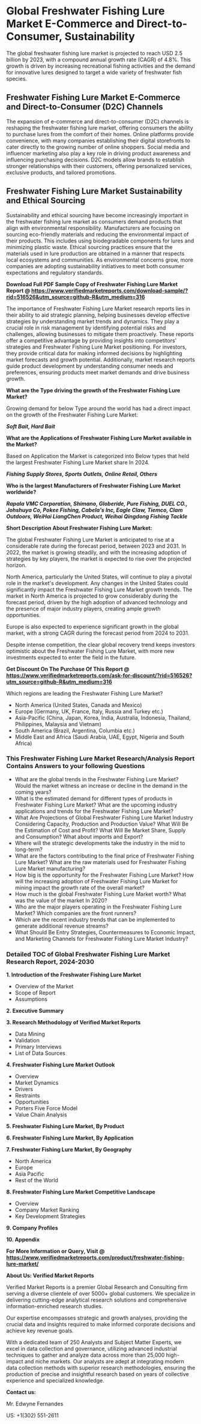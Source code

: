 <h1>Global Freshwater Fishing Lure Market E-Commerce and Direct-to-Consumer, Sustainability</h1><p class=""><p>The global freshwater fishing lure market is projected to reach USD 2.5 billion by 2023, with a compound annual growth rate (CAGR) of 4.8%. This growth is driven by increasing recreational fishing activities and the demand for innovative lures designed to target a wide variety of freshwater fish species.</p><h2>Freshwater Fishing Lure Market E-Commerce and Direct-to-Consumer (D2C) Channels</h2><p>The expansion of e-commerce and direct-to-consumer (D2C) channels is reshaping the freshwater fishing lure market, offering consumers the ability to purchase lures from the comfort of their homes. Online platforms provide convenience, with many companies establishing their digital storefronts to cater directly to the growing number of online shoppers. Social media and influencer marketing also play a key role in driving product awareness and influencing purchasing decisions. D2C models allow brands to establish stronger relationships with their customers, offering personalized services, exclusive products, and tailored promotions.</p><h2>Freshwater Fishing Lure Market Sustainability and Ethical Sourcing</h2><p>Sustainability and ethical sourcing have become increasingly important in the freshwater fishing lure market as consumers demand products that align with environmental responsibility. Manufacturers are focusing on sourcing eco-friendly materials and reducing the environmental impact of their products. This includes using biodegradable components for lures and minimizing plastic waste. Ethical sourcing practices ensure that the materials used in lure production are obtained in a manner that respects local ecosystems and communities. As environmental concerns grow, more companies are adopting sustainability initiatives to meet both consumer expectations and regulatory standards.</p></p><p class=""><strong>Download Full PDF Sample Copy of Freshwater Fishing Lure Market Report @ <a href="https://www.verifiedmarketreports.com/download-sample/?rid=516526&utm_source=github-R&utm_medium=316" target="_blank">https://www.verifiedmarketreports.com/download-sample/?rid=516526&utm_source=github-R&utm_medium=316</a></strong></p><p>The importance of&nbsp;Freshwater Fishing Lure Market research reports lies in their ability to aid strategic planning, helping businesses develop effective strategies by understanding market trends and dynamics. They play a crucial role in risk management by identifying potential risks and challenges, allowing businesses to mitigate them proactively. These reports offer a competitive advantage by providing insights into competitors' strategies and Freshwater Fishing Lure Market positioning. For investors, they provide critical data for making informed decisions by highlighting market forecasts and growth potential. Additionally, market research reports guide product development by understanding consumer needs and preferences, ensuring products meet market demands and drive business growth.</p><p><strong>What are the&nbsp;Type driving the growth of the Freshwater Fishing Lure Market?</strong></p><p id="" class="">Growing demand for below Type around the world has had a direct impact on the growth of the Freshwater Fishing Lure Market:</p><p class=""><em><strong>Soft Bait, Hard Bait</strong></em></p><p class=""><strong>What are the&nbsp;Applications&nbsp;of Freshwater Fishing Lure Market available in the Market?</strong></p><p id="" class="">Based on Application the Market is categorized into Below types that held the largest Freshwater Fishing Lure Market share In 2024.</p><p class=""><em><strong>Fishing Supply Stores, Sports Outlets, Online Retail, Others</strong></em></p><p class=""><strong>Who is the largest Manufacturers of Freshwater Fishing Lure Market worldwide?</strong></p><p><em><strong>Rapala VMC Corporation, Shimano, Globeride, Pure Fishing, DUEL CO., Johshuya Co, Pokee Fishing, Cabela's Inc, Eagle Claw, Tiemco, Clam Outdoors, WeiHai LiangChen Product, Weihai Qingdong Fishing Tackle</strong></em></p><p id="" class=""><strong>Short Description About Freshwater Fishing Lure Market:</strong></p><p>The global Freshwater Fishing Lure Market is anticipated to rise at a considerable rate during the forecast period, between 2023 and 2031. In 2022, the market is growing steadily, and with the increasing adoption of strategies by key players, the market is expected to rise over the projected horizon.</p><p>North America, particularly the United States, will continue to play a pivotal role in the market's development. Any changes in the United States could significantly impact the Freshwater Fishing Lure Market growth trends. The market in North America is projected to grow considerably during the forecast period, driven by the high adoption of advanced technology and the presence of major industry players, creating ample growth opportunities.</p><p>Europe is also expected to experience significant growth in the global market, with a strong CAGR during the forecast period from 2024 to 2031.</p><p>Despite intense competition, the clear global recovery trend keeps investors optimistic about the Freshwater Fishing Lure Market, with more new investments expected to enter the field in the future.</p><p id="" class=""><strong>Get Discount On The Purchase Of This Report @ <a href="https://www.verifiedmarketreports.com/ask-for-discount/?rid=516526?utm_source=github-R&utm_medium=316" target="_blank">https://www.verifiedmarketreports.com/ask-for-discount/?rid=516526?utm_source=github-R&utm_medium=316</a></strong></p><p class="">Which regions are leading the Freshwater Fishing Lure Market?</p><ul><li>North America (United States, Canada and Mexico)</li><li>Europe (Germany, UK, France, Italy, Russia and Turkey etc.)</li><li>Asia-Pacific (China, Japan, Korea, India, Australia, Indonesia, Thailand, Philippines, Malaysia and Vietnam)</li><li>South America (Brazil, Argentina, Columbia etc.)</li><li>Middle East and Africa (Saudi Arabia, UAE, Egypt, Nigeria and South Africa)</li></ul><h3 id="" class="">This Freshwater Fishing Lure Market Research/Analysis Report Contains Answers to your following Questions</h3><ul><li>What are the global trends in the Freshwater Fishing Lure Market? Would the market witness an increase or decline in the demand in the coming years?</li><li>What is the estimated demand for different types of products in Freshwater Fishing Lure Market? What are the upcoming industry applications and trends for the Freshwater Fishing Lure Market?</li><li>What Are Projections of Global Freshwater Fishing Lure Market Industry Considering Capacity, Production and Production Value? What Will Be the Estimation of Cost and Profit? What Will Be Market Share, Supply and Consumption? What about imports and Export?</li><li>Where will the strategic developments take the industry in the mid to long-term?</li><li>What are the factors contributing to the final price of Freshwater Fishing Lure Market? What are the raw materials used for Freshwater Fishing Lure Market manufacturing?</li><li>How big is the opportunity for the Freshwater Fishing Lure Market? How will the increasing adoption of Freshwater Fishing Lure Market for mining impact the growth rate of the overall market?</li><li>How much is the global Freshwater Fishing Lure Market worth? What was the value of the market In 2020?</li><li>Who are the major players operating in the Freshwater Fishing Lure Market? Which companies are the front runners?</li><li>Which are the recent industry trends that can be implemented to generate additional revenue streams?</li><li>What Should Be Entry Strategies, Countermeasures to Economic Impact, and Marketing Channels for Freshwater Fishing Lure Market Industry?</li></ul><h3 id="" class="">Detailed TOC of Global Freshwater Fishing Lure Market Research Report, 2024-2030</h3><p id="" class=""><strong>1. Introduction of the Freshwater Fishing Lure Market</strong></p><ul><li>Overview of the Market</li><li>Scope of Report</li><li>Assumptions</li></ul><p id="" class=""><strong>2. Executive Summary</strong></p><p id="" class=""><strong>3. Research Methodology of Verified Market Reports</strong></p><ul><li>Data Mining</li><li>Validation</li><li>Primary Interviews</li><li>List of Data Sources</li></ul><p id="" class=""><strong>4. Freshwater Fishing Lure Market Outlook</strong></p><ul><li>Overview</li><li>Market Dynamics</li><li>Drivers</li><li>Restraints</li><li>Opportunities</li><li>Porters Five Force Model</li><li>Value Chain Analysis</li></ul><p id="" class=""><strong>5. Freshwater Fishing Lure Market, By Product</strong></p><p id="" class=""><strong>6. Freshwater Fishing Lure Market, By Application</strong></p><p id="" class=""><strong>7. Freshwater Fishing Lure Market, By Geography</strong></p><ul><li>North America</li><li>Europe</li><li>Asia Pacific</li><li>Rest of the World</li></ul><p id="" class=""><strong>8. Freshwater Fishing Lure Market Competitive Landscape</strong></p><ul><li>Overview</li><li>Company Market Ranking</li><li>Key Development Strategies</li></ul><p id="" class=""><strong>9. Company Profiles</strong></p><p id="" class=""><strong>10. Appendix</strong></p><p id="" class=""><strong>For More Information or Query, Visit @ <a href="https://www.verifiedmarketreports.com/product/freshwater-fishing-lure-market/" target="_blank">https://www.verifiedmarketreports.com/product/freshwater-fishing-lure-market/</a></strong></p><p id="" class=""><strong>About Us: Verified Market Reports</strong></p><p id="" class="">Verified Market Reports is a premier Global Research and Consulting firm serving a diverse clientele of over 5000+ global customers. We specialize in delivering cutting-edge analytical research solutions and comprehensive information-enriched research studies.</p><p id="" class="">Our expertise encompasses strategic and growth analyses, providing the crucial data and insights required to make informed corporate decisions and achieve key revenue goals.</p><p id="" class="">With a dedicated team of 250 Analysts and Subject Matter Experts, we excel in data collection and governance, utilizing advanced industrial techniques to gather and analyze data across more than 25,000 high-impact and niche markets. Our analysts are adept at integrating modern data collection methods with superior research methodologies, ensuring the production of precise and insightful research based on years of collective experience and specialized knowledge.</p><p id="" class=""><strong>Contact us:</strong></p><p id="" class="">Mr. Edwyne Fernandes</p><p id="" class="">US: +1(302) 551-2611</p>